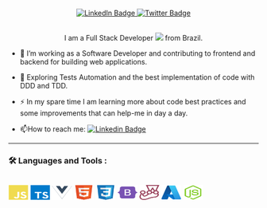 <div id="heder" align="center">
  <img src="https://media.giphy.com/media/qgQUggAC3Pfv687qPC/giphy.gif" alt="">

<div id="badges">
  <a href="https://www.linkedin.com/in/brenomelomendes/">
    <img src="https://img.shields.io/badge/LinkedIn-blue?style=for-the-badge&logo=linkedin&logoColor=white" alt="LinkedIn Badge"/>
  </a>
  <a href="https://twitter.com/kf_breno">
    <img src="https://img.shields.io/badge/Twitter-blue?style=for-the-badge&logo=twitter&logoColor=white" alt="Twitter Badge"/>
  </a>
</div>
<img src="https://komarev.com/ghpvc/?username=brenokf&style=flat-square&color=blue" alt=""/>

I am a Full Stack Developer <img src="https://media.giphy.com/media/AT6LbRAazEoPm/giphy.gif" width="30"> from Brazil.
</div>

- :telescope: I’m working as a Software Developer and contributing to frontend and backend for building web applications.

- :seedling: Exploring Tests Automation and the best implementation of code with DDD and TDD.

- :zap: In my spare time I am learning more about code best practices and some improvements that can help-me in day a day.

- :mailbox:How to reach me: [![Linkedin Badge](https://img.shields.io/badge/-Breno-blue?style=flat&logo=Linkedin&logoColor=white)](https://www.linkedin.com/in/brenomelomendes/)

---

### :hammer_and_wrench: Languages and Tools :

<div style="display: inline_block; align-items: center;">
<br>
  <img align="center" alt="Breno-Js" height="30" width="40" src="https://raw.githubusercontent.com/devicons/devicon/master/icons/javascript/javascript-plain.svg">
  <img align="center" alt="Breno-Ts" height="30" width="40" src="https://raw.githubusercontent.com/devicons/devicon/master/icons/typescript/typescript-plain.svg">
  <img align="center" alt="vuejs" height="30" width="40" src="https://raw.githubusercontent.com/devicons/devicon/master/icons/vuejs/vuejs-plain.svg">
  <img align="center" alt="Rafa-HTML" height="30" width="40" src="https://raw.githubusercontent.com/devicons/devicon/master/icons/html5/html5-original.svg">
  <img align="center" alt="Rafa-CSS" height="30" width="40" src="https://raw.githubusercontent.com/devicons/devicon/master/icons/css3/css3-original.svg">
  <img align="center" alt="Breno-Boostrap" height="30" width="40" src="https://raw.githubusercontent.com/devicons/devicon/master/icons/bootstrap/bootstrap-plain.svg">
  <img align="center" alt="jest" height="30" width="40" src="https://raw.githubusercontent.com/devicons/devicon/master/icons/jest/jest-plain.svg">
  <img align="center" alt="azure" height="30" width="40" src="https://raw.githubusercontent.com/devicons/devicon/master/icons/azure/azure-original.svg">
  <img align="center" alt="NodeJs" height="30" width="40" src="https://raw.githubusercontent.com/devicons/devicon/master/icons/nodejs/nodejs-plain.svg">
  
</div>
